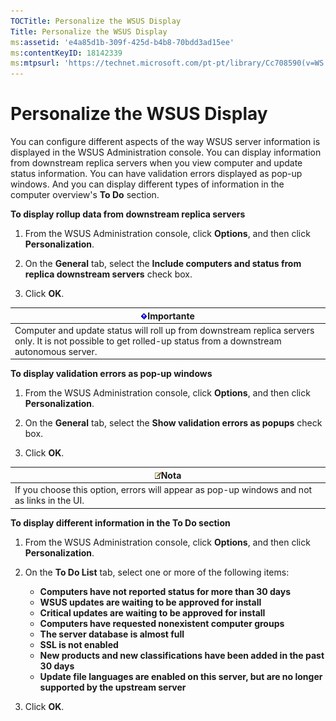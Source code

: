```yaml
---
TOCTitle: Personalize the WSUS Display
Title: Personalize the WSUS Display
ms:assetid: 'e4a85d1b-309f-425d-b4b8-70bdd3ad15ee'
ms:contentKeyID: 18142339
ms:mtpsurl: 'https://technet.microsoft.com/pt-pt/library/Cc708590(v=WS.10)'
---
```


Personalize the WSUS Display
============================

You can configure different aspects of the way WSUS server information is displayed in the WSUS Administration console. You can display information from downstream replica servers when you view computer and update status information. You can have validation errors displayed as pop-up windows. And you can display different types of information in the computer overview's **To Do** section.

**To display rollup data from downstream replica servers**
1.  From the WSUS Administration console, click **Options**, and then click **Personalization**.

2.  On the **General** tab, select the **Include computers and status from replica downstream servers** check box.

3.  Click **OK**.

| ![](images/Cc708590.Important(WS.10).gif)Importante                                                                              |
|---------------------------------------------------------------------------------------------------------------------------------------------------------------|
| Computer and update status will roll up from downstream replica servers only. It is not possible to get rolled-up status from a downstream autonomous server. |

**To display validation errors as pop-up windows**
1.  From the WSUS Administration console, click **Options**, and then click **Personalization**.

2.  On the **General** tab, select the **Show validation errors as popups** check box.

3.  Click **OK**.

| ![](images/Cc708590.note(WS.10).gif)Nota                       |
|---------------------------------------------------------------------------------------------|
| If you choose this option, errors will appear as pop-up windows and not as links in the UI. |

**To display different information in the To Do section**
1.  From the WSUS Administration console, click **Options**, and then click **Personalization**.

2.  On the **To Do List** tab, select one or more of the following items:

    -   **Computers have not reported status for more than 30 days**
    -   **WSUS updates are waiting to be approved for install**
    -   **Critical updates are waiting to be approved for install**
    -   **Computers have requested nonexistent computer groups**
    -   **The server database is almost full**
    -   **SSL is not enabled**
    -   **New products and new classifications have been added in the past 30 days**
    -   **Update file languages are enabled on this server, but are no longer supported by the upstream server**

3.  Click **OK**.
